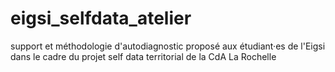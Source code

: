 # eigsi_selfdata_atelier
support et méthodologie d'autodiagnostic proposé aux étudiant·es de l'Eigsi dans le cadre du projet self data territorial de la CdA La Rochelle
